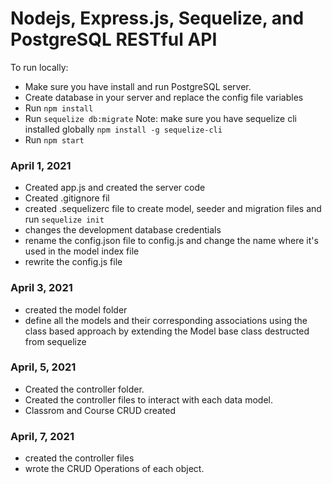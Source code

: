 # Nodejs, Express.js, Sequelize, and PostgreSQL RESTful API

To run locally:

- Make sure you have install and run PostgreSQL server.
- Create database in your server and replace the config file variables
- Run `npm install`
- Run `sequelize db:migrate` Note: make sure you have sequelize cli installed globally `npm install -g sequelize-cli`
- Run `npm start`

### April 1, 2021

- Created app.js and created the server code
- Created .gitignore fil
- created .sequelizerc file to create model, seeder and migration files and run `sequelize init`
- changes the development database credentials
- rename the config.json file to config.js and change the name where it's used in the model index file
- rewrite the config.js file

### April 3, 2021

- created the model folder
- define all the models and their corresponding associations using the class based approach by extending the Model base class destructed from sequelize

### April, 5, 2021

- Created the controller folder.
- Created the controller files to interact with each data model.
- Classrom and Course CRUD created

### April, 7, 2021

- created the controller files
- wrote the CRUD Operations of each object.
